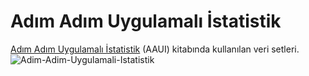 # Adım Adım Uygulamalı İstatistik 
[Adım Adım Uygulamalı İstatistik](https://pegem.net/urun/Adim-Adim-Uygulamali-Istatistik/223174) (AAUI) kitabında kullanılan veri setleri. 
![Adim-Adim-Uygulamali-Istatistik](https://user-images.githubusercontent.com/13105122/160277071-61a2bac6-c065-42a0-b0c6-7dea04512841.jpg)

